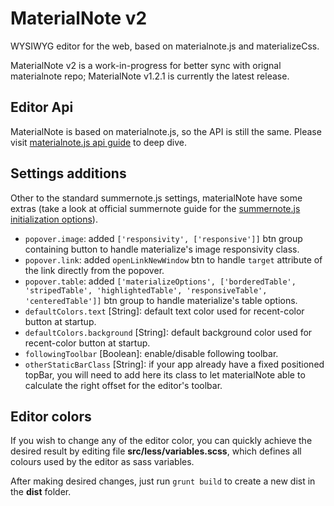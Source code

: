 # MaterialNote v2

WYSIWYG editor for the web, based on materialnote.js and materializeCss.

MaterialNote v2 is a work-in-progress for better sync with orignal materialnote repo;
MaterialNote v1.2.1 is currently the latest release.


## Editor Api

MaterialNote is based on materialnote.js, so the API is still the same.
Please visit [materialnote.js api guide](http://materialnote.org/deep-dive/) to deep dive.


## Settings additions

Other to the standard summernote.js settings, materialNote have some extras (take a look at official summernote guide for the [summernote.js initialization options](http://summernote.org/deep-dive/#initialization-options)).

- `popover.image`: added `['responsivity', ['responsive']]` btn group containing button to handle materialize's image responsivity class.
- `popover.link`: added `openLinkNewWindow` btn to handle `target` attribute of the link directly from the popover.
- `popover.table`: added `['materializeOptions', ['borderedTable', 'stripedTable', 'highlightedTable', 'responsiveTable', 'centeredTable']]` btn group to handle materialize's table options.
- `defaultColors.text` [String]: default text color used for recent-color button at startup.
- `defaultColors.background` [String]: default background color used for recent-color button at startup.
- `followingToolbar` [Boolean]: enable/disable following toolbar.
- `otherStaticBarClass` [String]: if your app already have a fixed positioned topBar, you will need to add here its class to let materialNote able to calculate the right offset for the editor's toolbar.


## Editor colors

If you wish to change any of the editor color, you can quickly achieve the desired result by editing file **src/less/variables.scss**, which defines all colours used by the editor as sass variables.

After making desired changes, just run `grunt build` to create a new dist in the **dist** folder.
